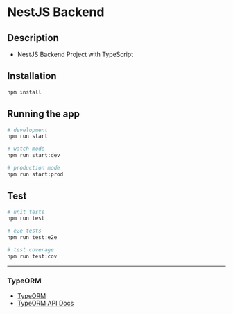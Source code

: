 # NestJS Backend

## Description

- NestJS Backend Project with TypeScript

## Installation

```bash
npm install
```

## Running the app

```bash
# development
npm run start

# watch mode
npm run start:dev

# production mode
npm run start:prod
```

## Test

```bash
# unit tests
npm run test

# e2e tests
npm run test:e2e

# test coverage
npm run test:cov
```

---

### TypeORM

- [TypeORM](https://typeorm.io/)
- [TypeORM API Docs](https://orkhan.gitbook.io/typeorm/docs/repository-api)

